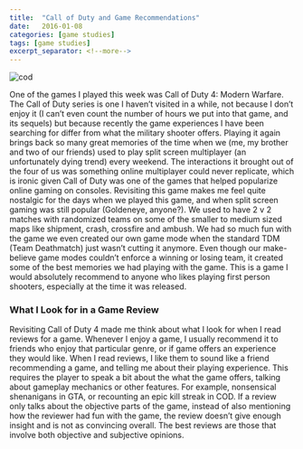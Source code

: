 ```yaml
---
title:  "Call of Duty and Game Recommendations"
date:   2016-01-08
categories: [game studies]
tags: [game studies]
excerpt_separator: <!--more-->
---
```


![cod](https://gamnwachdev.files.wordpress.com/2015/12/call_of_duty_modern_warfare_4_game-hd.jpg?w=1920&h=1080&crop=1 "COD Image")


One of the games I played this week was Call of Duty 4: Modern Warfare. The Call of Duty series is one I haven’t visited in a while, not because I don’t enjoy it (I can’t even count the number of hours we put into that game, and its sequels) but because recently the game experiences I have been searching for differ from what the military shooter offers.<!--more--> Playing it again brings back so many great memories of the time when we (me, my brother and two of our friends) used to play split screen multiplayer (an unfortunately dying trend) every weekend. The interactions it brought out of the four of us was something online multiplayer could never replicate, which is ironic given Call of Duty was one of the games that helped popularize online gaming on consoles. Revisiting this game makes me feel quite nostalgic for the days when we played this game, and when split screen gaming was still popular (Goldeneye, anyone?). We used to have 2 v 2 matches with randomized teams on some of the smaller to medium sized maps like shipment, crash, crossfire and ambush. We had so much fun with the game we even created our own game mode when the standard TDM (Team Deathmatch) just wasn’t cutting it anymore. Even though our make-believe game modes couldn’t enforce a winning or losing team, it created some of the best memories we had playing with the game. This is a game I would absolutely recommend to anyone who likes playing first person shooters, especially at the time it was released.

### What I Look for in a Game Review

Revisiting Call of Duty 4 made me think about what I look for when I read reviews for a game. Whenever I enjoy a game, I usually recommend it to friends who enjoy that particular genre, or if game offers an experience they would like. When I read reviews, I like them to sound like a friend recommending a game, and telling me about their playing experience. This requires the player to speak a bit about the what the game offers, talking about gameplay mechanics or other features. For example, nonsensical shenanigans in GTA, or recounting an epic kill streak in COD. If a review only talks about the objective parts of the game, instead of also mentioning how the reviewer had fun with the game, the review doesn’t give enough insight and is not as convincing overall. The best reviews are those that involve both objective and subjective opinions.
